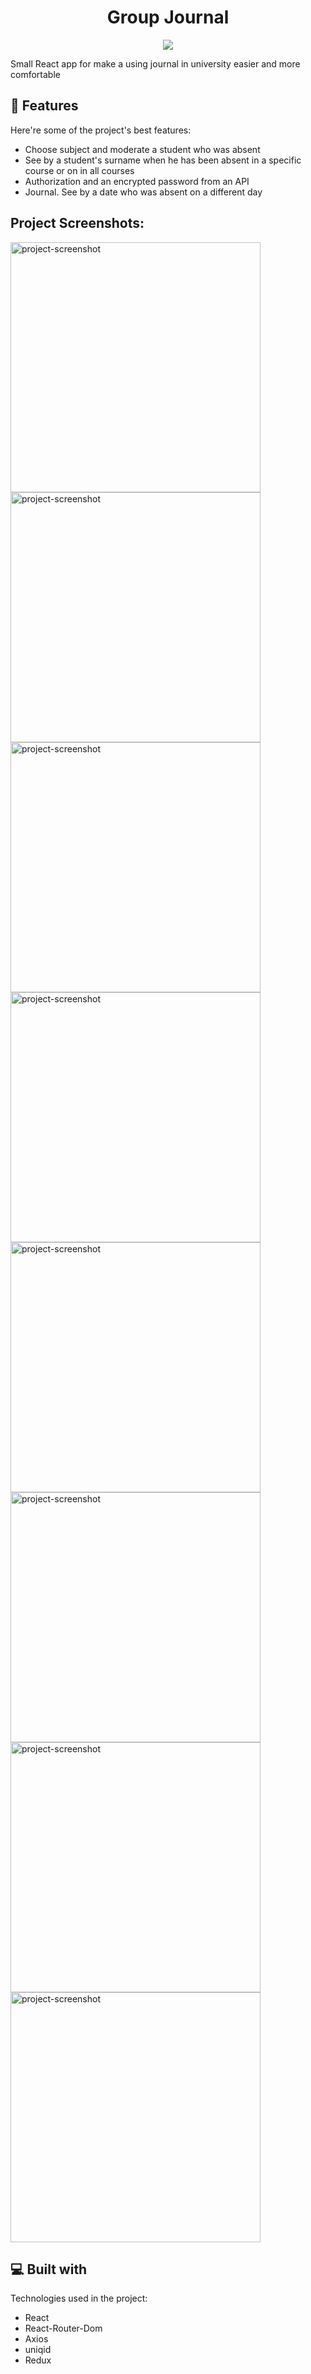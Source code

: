 <h1 align="center" id="title">Group Journal</h1>

<p align="center"><img src="https://socialify.git.ci/m-ruzhynskyi/group-journal/image?description=1&descriptionEditable=Simple%20way%20to%20moderate&font=Source%20Code%20Pro&name=1&owner=1&pattern=Overlapping%20Hexagons&theme=Dark"></p>

<p id="description">Small React app for make a using journal in university easier and more comfortable</p>


<h2>🧐 Features</h2>

Here're some of the project's best features:

*   Choose subject and moderate a student who was absent
*   See by a student's surname when he has been absent in a specific course or on in all courses
*   Authorization and an encrypted password from an API
*   Journal. See by a date who was absent on a different day

<h2>Project Screenshots:</h2>

<img src="https://iili.io/J0pXYBa.md.png" alt="project-screenshot" width="400" height="400/">

<img src="https://iili.io/J0pXVIt.md.png" alt="project-screenshot" width="400" height="400/">

<img src="https://iili.io/J0pXi4j.md.png" alt="project-screenshot" width="400" height="400/">

<img src="https://iili.io/J0pXpZF.md.png)" alt="project-screenshot" width="400" height="400/">

<img src="https://iili.io/J0pXpZF.md.png" alt="project-screenshot" width="400" height="400/">

<img src="https://iili.io/J0phOoF.md.png" alt="project-screenshot" width="400" height="400/">

<img src="https://iili.io/J0pj3iu.md.png" alt="project-screenshot" width="400" height="400/">

<img src="https://iili.io/J0pjcRp.md.png" alt="project-screenshot" width="400" height="400/">


<h2>💻 Built with</h2>

Technologies used in the project:

*   React
*   React-Router-Dom
*   Axios
*   uniqid
*   Redux

